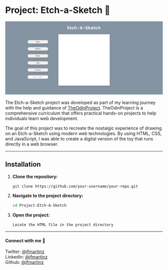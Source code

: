 # Project: Etch-a-Sketch 🌈

![Etch a Sketch](etch-a-sketch.png)

The Etch-a-Sketch project was developed as part of my learning journey with the help and guidance of [TheOdinProject](https://www.theodinproject.com/dashboard). TheOdinProject is a comprehensive curriculum that offers practical hands-on projects to help individuals learn web development.

The goal of this project was to recreate the nostalgic experience of drawing on an Etch-a-Sketch using modern web technologies. By using HTML, CSS, and JavaScript, I was able to create a digital version of the toy that runs directly in a web browser.

---

## Installation
1. **Clone the repository:**

   ```bash
   git clone https://github.com/your-username/your-repo.git

2. **Navigate to the project directory:**
   
    ```bash
    cd Project-Etch-A-Sketch 
3. **Open the project:**
     ```
     Locate the HTML file in the project directory 
    ```
---

#### Connect with me 🤝

Twitter: [@jfmartinz](https://twitter.com/jfmartinz)<br>
LinkedIn: [@jfmartinz](https://www.linkedin.com/in/jfmartinz/)<br>
Github: [@jfmartinz](https://github.com/jfmartinz)



